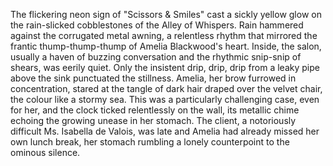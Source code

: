 The flickering neon sign of "Scissors & Smiles" cast a sickly yellow glow on the rain-slicked cobblestones of the Alley of Whispers.  Rain hammered against the corrugated metal awning, a relentless rhythm that mirrored the frantic thump-thump-thump of Amelia Blackwood's heart.  Inside, the salon, usually a haven of buzzing conversation and the rhythmic snip-snip of shears, was eerily quiet.  Only the insistent drip, drip, drip from a leaky pipe above the sink punctuated the stillness.  Amelia, her brow furrowed in concentration, stared at the tangle of dark hair draped over the velvet chair, the colour like a stormy sea.  This was a particularly challenging case, even for her, and the clock ticked relentlessly on the wall, its metallic chime echoing the growing unease in her stomach.  The client, a notoriously difficult Ms. Isabella de Valois, was late and Amelia had already missed her own lunch break, her stomach rumbling a lonely counterpoint to the ominous silence.
